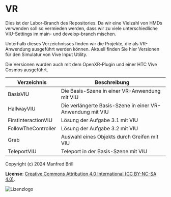 # VR

Dies ist der Labor-Branch des Repositories. Da wir eine Vielzahl
von HMDs verwenden soll so vermieden werden, dass wir zu viele
unterschiedliche VIU-Settings im main- und develop-branch
mischen.

Unterhalb dieses Verzeichnisses finden wir die Projekte, die als VR-Anwendung
ausgeführt werden können. Aktuell finden Sie hier Versionen für den Simulatur
von Vive Input Utility. 

Die Versionen wurden auch mit dem OpenXR-Plugin und einer HTC Vive Cosmos ausgeführt.

| Verzeichnis         | Beschreibung    |
| -------------       | ---------- | 
| BasisVIU            | Die Basis-Szene in einer VR-Anwendung mit VIU             |
| HallwayVIU          | Die verlängerte Basis-Szene in einer VR-Anwendung mit VIU |
| FirstInteractionVIU | Lösung der Aufgabe 3.1 mit VIU                            |
| FollowTheController | Lösung der Aufgabe 3.2 mit VIU                            |
| Grab                | Auswahl eines Objekts durch Greifen mit VIU               |
| TeleportVIU         | Teleport in der Basis-Szene mit VIU                       |


Copyright (c) 2024 Manfred Brill

**License**: [Creative Commons Attribution 4.0 International (CC BY-NC-SA 4.0)](https://creativecommons.org/licenses/by-nc-sa/4.0/).  

![Lizenzlogo](https://licensebuttons.net/l/by-nc-sa/3.0/de/88x31.png)
